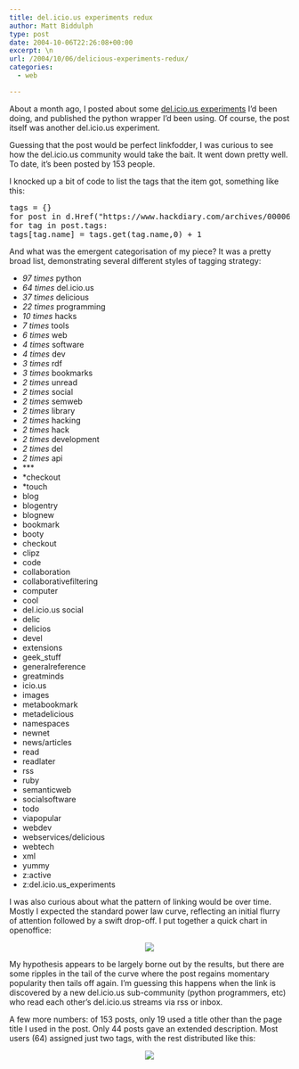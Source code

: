 ```yaml
---
title: del.icio.us experiments redux
author: Matt Biddulph
type: post
date: 2004-10-06T22:26:08+00:00
excerpt: \n
url: /2004/10/06/delicious-experiments-redux/
categories:
  - web

---
```

About a month ago, I posted about some [del.icio.us experiments][1] I&#8217;d been doing, and published the python wrapper I&#8217;d been using. Of course, the post itself was another del.icio.us experiment.

<!--more-->

  
Guessing that the post would be perfect linkfodder, I was curious to see how the del.icio.us community would take the bait. It went down pretty well. To date, it&#8217;s been posted by 153 people.

I knocked up a bit of code to list the tags that the item got, something like this:

<pre class="codeblock">tags = {}
for post in d.Href("https://www.hackdiary.com/archives/000060.html"):
for tag in post.tags:
tags[tag.name] = tags.get(tag.name,0) + 1
</pre>

And what was the emergent categorisation of my piece? It was a pretty broad list, demonstrating several different styles of tagging strategy:

  * _97 times_ python
  * _64 times_ del.icio.us
  * _37 times_ delicious
  * _22 times_ programming
  * _10 times_ hacks
  * _7 times_ tools
  * _6 times_ web
  * _4 times_ software
  * _4 times_ dev
  * _3 times_ rdf
  * _3 times_ bookmarks
  * _2 times_ unread
  * _2 times_ social
  * _2 times_ semweb
  * _2 times_ library
  * _2 times_ hacking
  * _2 times_ hack
  * _2 times_ development
  * _2 times_ del
  * _2 times_ api
  * \***
  * *checkout
  * *touch
  * blog
  * blogentry
  * blognew
  * bookmark
  * booty
  * checkout
  * clipz
  * code
  * collaboration
  * collaborativefiltering
  * computer
  * cool
  * del.icio.us social
  * delic
  * delicios
  * devel
  * extensions
  * geek_stuff
  * generalreference
  * greatminds
  * icio.us
  * images
  * metabookmark
  * metadelicious
  * namespaces
  * newnet
  * news/articles
  * read
  * readlater
  * rss
  * ruby
  * semanticweb
  * socialsoftware
  * todo
  * viapopular
  * webdev
  * webservices/delicious
  * webtech
  * xml
  * yummy
  * z:active
  * z:del.icio.us_experiments

I was also curious about what the pattern of linking would be over time. Mostly I expected the standard power law curve, reflecting an initial flurry of attention followed by a swift drop-off. I put together a quick chart in openoffice:

<center>
  <img src="https://www.hackdiary.com/misc/delposts.jpg" />
</center>

My hypothesis appears to be largely borne out by the results, but there are some ripples in the tail of the curve where the post regains momentary popularity then tails off again. I&#8217;m guessing this happens when the link is discovered by a new del.icio.us sub-community (python programmers, etc) who read each other&#8217;s del.icio.us streams via rss or inbox.

A few more numbers: of 153 posts, only 19 used a title other than the page title I used in the post. Only 44 posts gave an extended description. Most users (64) assigned just two tags, with the rest distributed like this:

<center>
  <img src="https://www.hackdiary.com/misc/deltags.jpg" />
</center>

 [1]: https://www.hackdiary.com/archives/000060.html